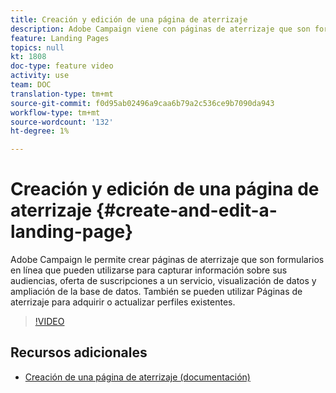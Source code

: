 ```yaml
---
title: Creación y edición de una página de aterrizaje
description: Adobe Campaign viene con páginas de aterrizaje que son formularios en línea que pueden utilizarse para capturar información sobre sus audiencias, oferta de suscripciones a un servicio, visualización de datos y ampliación de la base de datos. También se pueden utilizar Páginas de aterrizaje para adquirir o actualizar perfiles existentes. En estos vídeos se explica cómo crear, editar y probar páginas de aterrizaje en Adobe Campaign Standard.
feature: Landing Pages
topics: null
kt: 1808
doc-type: feature video
activity: use
team: DOC
translation-type: tm+mt
source-git-commit: f0d95ab02496a9caa6b79a2c536ce9b7090da943
workflow-type: tm+mt
source-wordcount: '132'
ht-degree: 1%

---
```



# Creación y edición de una página de aterrizaje {#create-and-edit-a-landing-page}

Adobe Campaign le permite crear páginas de aterrizaje que son formularios en línea que pueden utilizarse para capturar información sobre sus audiencias, oferta de suscripciones a un servicio, visualización de datos y ampliación de la base de datos. También se pueden utilizar Páginas de aterrizaje para adquirir o actualizar perfiles existentes.

>[!VIDEO](https://video.tv.adobe.com/v/24093?quality=12)

## Recursos adicionales

* [Creación de una página de aterrizaje (documentación)](https://docs.campaign.adobe.com/doc/standard/getting_started/en/ACS_CreateLandingPage.html)
